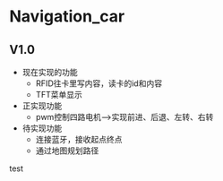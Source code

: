 # Navigation_car
## V1.0
* 现在实现的功能
     * RFID往卡里写内容，读卡的id和内容
     * TFT菜单显示
* 正实现功能
   * pwm控制四路电机-->实现前进、后退、左转、右转
* 待实现功能
   * 连接蓝牙，接收起点终点
   * 通过地图规划路径
   
test
   
   
   
   
   
